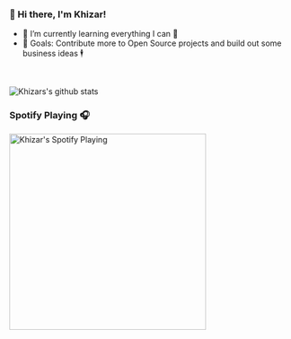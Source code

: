 ###  👋 Hi there, I'm Khizar!

- 🌱 I’m currently learning everything I can 🤣
- 🥅 Goals: Contribute more to Open Source projects and build out some business ideas 🕴️

<br />

![Khizars's github stats](https://github-readme-stats.vercel.app/api?username=khiz-k&show_icons=true&theme=radical&show_icons=true&count_private=true&hide=issues,contribs,prs)

### Spotify Playing 🎧
[<img src="https://novatorem.vercel.app/api/spotify" alt="Khizar's Spotify Playing" width="350" />](https://open.spotify.com/user/ihqfdxe9kifavilmu34rtdgbo)


